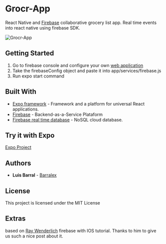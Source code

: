 # Grocr-App 
React Native and [Firebase](https://www.firebase.com/) collaborative grocery list app. Real time events into react native using firebase SDK.

![Grocr-App ](src/assets/grocr-app.gif)

## Getting Started

1. Go to firebase console and configure your own [web application](https://firebase.google.com/docs/web/setup)
2. Take the firebaseConfig object and paste it into app/services/firebase.js
3. Run expo start command

## Built With

* [Expo framework](https://expo.io/) -   Framework and a platform for universal React applications.
* [Firebase](https://reactnative.dev/) - Backend-as-a-Service Plataform
* [Firebase real time database](https://firebase.google.com/docs/database) - NoSQL cloud database.

## Try it with Expo

[Expo Project](https://expo.io/@barralex/projects/Grocr-App)

## Authors

* **Luis Barral** - [Barralex](https://github.com/Barralex)

## License

This project is licensed under the MIT License

## Extras
based on [Ray Wenderlich](https://www.raywenderlich.com/3-firebase-tutorial-getting-started) firebase with IOS tutorial. Thanks to him to give us such a nice post about it. 

